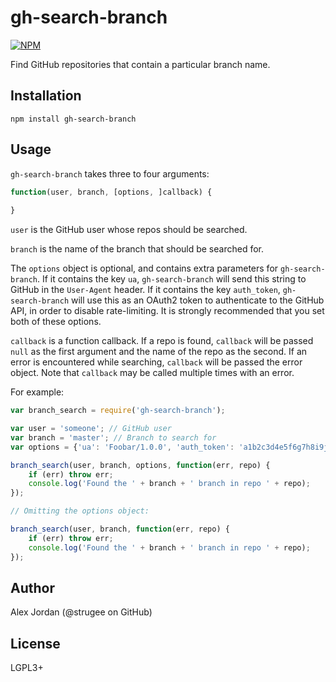 # gh-search-branch

[![NPM](https://nodei.co/npm/gh-search-branch.png)](https://npmjs.org/package/gh-search-branch)

Find GitHub repositories that contain a particular branch name.

## Installation

    npm install gh-search-branch

## Usage

`gh-search-branch` takes three to four arguments:

```js
function(user, branch, [options, ]callback) {
	
}
```

`user` is the GitHub user whose repos should be searched.

`branch` is the name of the branch that should be searched for.

The `options` object is optional, and contains extra parameters for `gh-search-branch`. If it contains the key `ua`, `gh-search-branch` will send this string to GitHub in the `User-Agent` header. If it contains the key `auth_token`, `gh-search-branch` will use this as an OAuth2 token to authenticate to the GitHub API, in order to disable rate-limiting. It is strongly recommended that you set both of these options.

`callback` is a function callback. If a repo is found, `callback` will be passed `null` as the first argument and the name of the repo as the second. If an error is encountered while searching, `callback` will be passed the error object. Note that `callback` may be called multiple times with an error.

For example:

```js
var branch_search = require('gh-search-branch');

var user = 'someone'; // GitHub user
var branch = 'master'; // Branch to search for
var options = {'ua': 'Foobar/1.0.0', 'auth_token': 'a1b2c3d4e5f6g7h8i9j0'}; // Options object

branch_search(user, branch, options, function(err, repo) {
	if (err) throw err;
	console.log('Found the ' + branch + ' branch in repo ' + repo);
});

// Omitting the options object:

branch_search(user, branch, function(err, repo) {
	if (err) throw err;
	console.log('Found the ' + branch + ' branch in repo ' + repo);
});
```

## Author

Alex Jordan (@strugee on GitHub)

## License

LGPL3+
